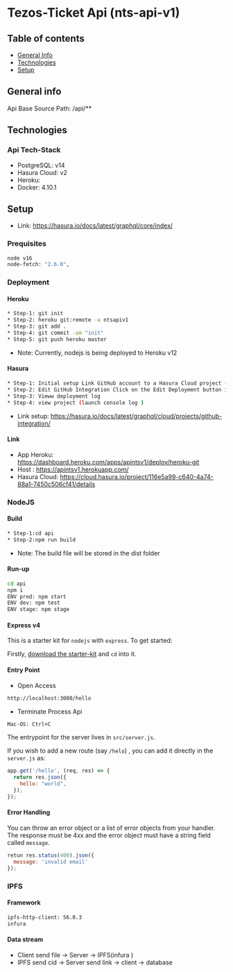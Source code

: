 # Tezos-Ticket Api (nts-api-v1)

## Table of contents

* [General Info](#general-info)
* [Technologies](#technologies)
* [Setup](#setup)

## General info
Api Base Source Path: /api/**

## Technologies

### Api Tech-Stack

* PostgreSQL: v14
* Hasura Cloud: v2
* Heroku: 
* Docker: 4.10.1

## Setup

* Link: <https://hasura.io/docs/latest/graphql/core/index/>

### Prequisites

```sh
node v16
node-fetch: "2.6.0",
```

### Deployment

#### Heroku

```sh
* Step-1: git init
* Step-2: heroku git:remote -a ntsapiv1
* Step-3: git add .
* Step-4: git commit -am "init"
* Step-5: git push heroku master
```
* Note: Currently, nodejs is being deployed to Heroku v12
#### Hasura
``` sh
* Step-1: Initial setup​ Link GitHub account to a Hasura Cloud project​ (link github:https://github.com/hieple7985/pkd-nts-api)
* Step-2: Edit GitHub Integration​ Click on the Edit Deployment button in the GitHub Deployment section to edit the GitHub repository/branch/directory/deployment mode for the GitHub integration (ex: api/hasura)
* Step-3: Vieww deployment log
* Step-4: view project (launch console log )
```
  * Link setup: https://hasura.io/docs/latest/graphql/cloud/projects/github-integration/
  
#### Link

* App Heroku: <https://dashboard.heroku.com/apps/apintsv1/deploy/heroku-git>
* Host : <https://apintsv1.herokuapp.com/>
* Hasura Cloud: <https://cloud.hasura.io/project/116e5a99-c640-4a74-88a1-7450c506cf41/details>

### NodeJS
#### Build
```sh 
* Step-1:cd api
* Step-2:npm run build
```
* Note: The build file will be stored in the dist folder
#### Run-up
```sh
cd api
npm i 
ENV prod: npm start
ENV dev: npm test
ENV stage: npm stage
```
#### Express v4

This is a starter kit for `nodejs` with `express`. To get started:

Firstly, [download the starter-kit](https://github.com/hasura/codegen-assets/raw/master/nodejs-express/nodejs-express.zip) and `cd` into it.



#### Entry Point

- Open Access
```sh
http://localhost:3000/hello
```

- Terminate Process Api
```sh
Mac-OS: Ctrl+C
```

The entrypoint for the server lives in `src/server.js`.

If you wish to add a new route (say `/helo`) , you can add it directly in the `server.js` as:

```js
app.get('/hello', (req, res) => {
  return res.json({
    hello: "world",
  });
});
```

#### Error Handling

You can throw an error object or a list of error objects from your handler. The response must be 4xx and the error object must have a string field called `message`.

```js
retun res.status(400).json({
  message: 'invalid email'
});
```
### IPFS
#### Framework
```sh
ipfs-http-client: 56.0.3
infura
```
#### Data stream
* Client send file -> Server -> IPFS(infura )
* IPFS send cid -> Server send link -> client -> database
